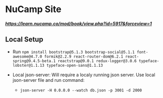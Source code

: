 # NuCamp Site

##### https://learn.nucamp.co/mod/book/view.php?id=5917&forceview=1

## Local Setup

- Run `npm install bootstrap@5.1.3 bootstrap-social@5.1.1 font-awesome@4.7.0 formik@2.2.9 react-router-dom@6.2.1 react-spring@9.4.5-beta.1 reactstrap@9.0.1 redux-logger@3.0.6 typeface-lobster@1.1.13 typeface-open-sans@1.1.13`

- Local json-server: Will require a localy running json server. Use local json-server file and run command:
  - `json-server -H 0.0.0.0 --watch db.json -p 3001 -d 2000`
